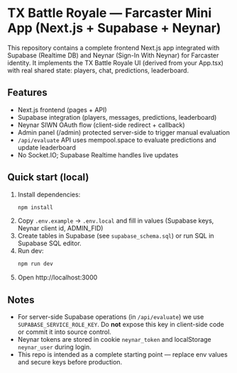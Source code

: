 # TX Battle Royale — Farcaster Mini App (Next.js + Supabase + Neynar)

This repository contains a complete frontend Next.js app integrated with Supabase (Realtime DB)
and Neynar (Sign-In With Neynar) for Farcaster identity. It implements the TX Battle Royale UI
(derived from your App.tsx) with real shared state: players, chat, predictions, leaderboard.

## Features
- Next.js frontend (pages + API)
- Supabase integration (players, messages, predictions, leaderboard)
- Neynar SIWN OAuth flow (client-side redirect + callback)
- Admin panel (/admin) protected server-side to trigger manual evaluation
- `/api/evaluate` API uses mempool.space to evaluate predictions and update leaderboard
- No Socket.IO; Supabase Realtime handles live updates

## Quick start (local)
1. Install dependencies:
   ```bash
   npm install
   ```
2. Copy `.env.example` → `.env.local` and fill in values (Supabase keys, Neynar client id, ADMIN_FID)
3. Create tables in Supabase (see `supabase_schema.sql`) or run SQL in Supabase SQL editor.
4. Run dev:
   ```bash
   npm run dev
   ```
5. Open http://localhost:3000

## Notes
- For server-side Supabase operations (in `/api/evaluate`) we use `SUPABASE_SERVICE_ROLE_KEY`.
  Do **not** expose this key in client-side code or commit it into source control.
- Neynar tokens are stored in cookie `neynar_token` and localStorage `neynar_user` during login.
- This repo is intended as a complete starting point — replace env values and secure keys before production.

